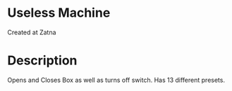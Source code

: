 # Useless Machine
Created at Zatna

# Description
Opens and Closes Box as well as turns off switch. Has 13 different presets.
